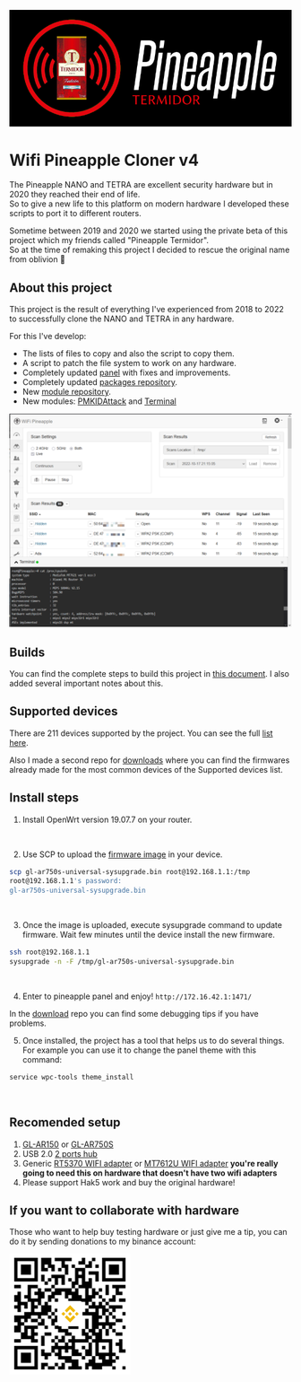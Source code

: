 ![Project Logo](assets/logo.png)

# Wifi Pineapple Cloner v4

The Pineapple NANO and TETRA are excellent security hardware but in 2020 they reached their end of life.<br>
So to give a new life to this platform on modern hardware I developed these scripts to port it to different routers.<br>

Sometime between 2019 and 2020 we started using the private beta of this project which my friends called "Pineapple Termidor".<br>
So at the time of remaking this project I decided to rescue the original name from oblivion 🤣


## About this project

This project is the result of everything I've experienced from 2018 to 2022 to successfully clone the NANO and TETRA in any hardware.<br>

For this I've develop:
* The lists of files to copy and also the script to copy them.
* A script to patch the file system to work on any hardware.
* Completely updated [panel](https://github.com/xchwarze/wifi-pineapple-panel) with fixes and improvements.
* Completely updated [packages repository](https://github.com/xchwarze/wifi-pineapple-community/tree/main/packages).
* New [module repository](https://github.com/xchwarze/wifi-pineapple-community/tree/main/modules).
* New modules: [PMKIDAttack](https://github.com/xchwarze/wifi-pineapple-community/tree/main/modules/src/PMKIDAttack) and [Terminal](https://github.com/xchwarze/wifi-pineapple-community/tree/main/modules/src/Terminal)

![Panel](assets/termidor-mipsel.png)


## Builds

You can find the complete steps to build this project in [this document](build.md). I also added several important notes about this.
<br>


## Supported devices

There are 211 devices supported by the project. You can see the full [list here](devices.md).
<br>

Also I made a second repo for [downloads](https://github.com/xchwarze/wifi-pineapple-cloner-builds) where you can find the firmwares already made for the most common devices of the Supported devices list.
<br>


## Install steps

1. Install OpenWrt version 19.07.7 on your router.
<br>

2. Use SCP to upload the [firmware image](https://github.com/xchwarze/wifi-pineapple-cloner-builds) in your device.
```bash
scp gl-ar750s-universal-sysupgrade.bin root@192.168.1.1:/tmp 
root@192.168.1.1's password: 
gl-ar750s-universal-sysupgrade.bin                                                                        100%   13MB   2.2MB/s   00:05 
```
<br>

3. Once the image is uploaded, execute sysupgrade command to update firmware. Wait few minutes until the device install the new firmware. 
```bash
ssh root@192.168.1.1
sysupgrade -n -F /tmp/gl-ar750s-universal-sysupgrade.bin
```
<br>

4. Enter to pineapple panel and enjoy! `http://172.16.42.1:1471/`

In the [download](https://github.com/xchwarze/wifi-pineapple-cloner-builds) repo you can find some debugging tips if you have problems.
<br>

5. Once installed, the project has a tool that helps us to do several things.
For example you can use it to change the panel theme with this command:
```bash
service wpc-tools theme_install
```
<br>


## Recomended setup

1. [GL-AR150](https://www.gl-inet.com/products/gl-ar150/) or [GL-AR750S](https://www.gl-inet.com/products/gl-ar750s)
2. USB 2.0 [2 ports hub](https://www.ebay.com/itm/144520475350)
3. Generic [RT5370 WIFI adapter](https://www.ebay.com/itm/284904442887) or [MT7612U WIFI adapter](https://www.ebay.com/itm/175219205235) **you're really going to need this on hardware that doesn't have two wifi adapters**
4. Please support Hak5 work and buy the original hardware!


## If you want to collaborate with hardware 

Those who want to help buy testing hardware or just give me a tip, you can do it by sending donations to my binance account:

![binance-qr](assets/binance-qr.png)
